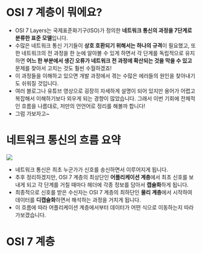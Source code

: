 # OSI 7 계층이 뭐에요?

- OSI 7 Layers는 국제표준화기구(ISO)가 정의한 **네트워크 통신의 과정을 7단계로 분류한 표준 모델**입니다.
- 수많은 네트워크 통신 기기들이 **상호 호환되기 위해서는 하나의 규격**이 필요했고, 또한 네트워크의 전 과정을 한 눈에 알아볼 수 있게 하면서 각 단계를 독립적으로 유지하면 **어느 한 부분에서 생긴 오류가 네트워크 전 과정에 확산되는 것을 막을 수 있고** 문제를 찾아서 고치는 것도 훨씬 수월하겠죠!
- 이 과정들을 이해하고 있으면 개발 과정에서 겪는 수많은 에러들의 원인을 찾아내기도 쉬워질 것입니다.
- 여러 블로그나 유튜브 영상으로 굉장히 자세하게 설명이 되어 있지만 용어가 어렵고 복잡해서 이해하기보다 외우게 되는 경향이 많았습니다. 그래서 이번 기회에 전체적인 흐름을 나름대로, 저만의 언언어로 정리를 해볼까 합니다!
- 그럼 가보자고~

# 네트워크 통신의 흐름 요약

![](https://img1.daumcdn.net/thumb/R1280x0/?scode=mtistory2&fname=https%3A%2F%2Fblog.kakaocdn.net%2Fdn%2FbDFTAQ%2FbtszF2W0dFK%2FUEdUrzpUeV8Rh6lVq7KUUk%2Fimg.png)

- 네트워크 통신은 최초 누군가가 신호를 송신하면서 이루어지게 됩니다.
- 추후 정리하겠지만, OSI 7 계층의 최상단인 **어플리케이션 계층**에서 최초 신호를 보내게 되고 각 단계를 거칠 때마다 헤더에 각종 정보를 담아서 **캡슐화**하게 됩니다.
- 최종적으로 신호를 받은 수신자는 OSI 7 계층의 최하단인 **물리 계층**에서 시작하여 데이터를 **디캡슐화**하면서 해석하는 과정을 거치게 됩니다.
- 이 흐름에 따라 어플리케이션 계층에서부터 데이터가 어떤 식으로 이동하는지 따라가보겠습니다.

# OSI 7 계층


